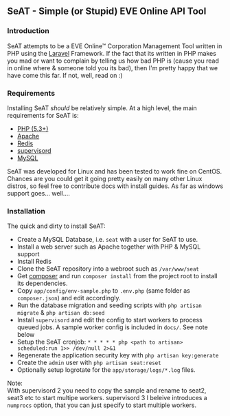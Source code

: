 ## SeAT - Simple (or Stupid) EVE Online API Tool ##

### Introduction ###
SeAT attempts to be a EVE Online™ Corporation Management Tool written in PHP using the [Laravel][1] Framework. If the fact that its written in PHP makes you mad or want to complain by telling us how bad PHP is (cause you read in online where & someone told you its bad), then I'm pretty happy that we have come this far. If not, well, read on :)

### Requirements ###
Installing SeAT *should* be relatively simple. At a high level, the main requirements for SeAT is:

 - [PHP (5.3+)][2]
 - [Apache][3]
 - [Redis][4]
 - [supervisord][5]
 - [MySQL][6]

SeAT was developed for Linux and has been tested to work fine on CentOS. Chances are you could get it going pretty easily on many other Linux distros, so feel free to contribute docs with install guides. As far as windows support goes... well....

### Installation ###
The quick and dirty to install SeAT:

- Create a MySQL Database, i.e. `seat` with a user for SeAT to use. 
- Install a web server such as Apache together with PHP & MySQL support
- Install Redis
- Clone the SeAT repository into a webroot such as `/var/www/seat`
- Get [composer](https://getcomposer.org/) and run `composer install` from the project root to install its dependencies.
- Copy `app/config/env-sample.php` to `.env.php` (same folder as `composer.json`) and edit accordingly.  
- Run the database migration and seeding scripts with `php artisan migrate` & `php artisan db:seed`
- Install `supervisord` and edit the config to start workers to process queued jobs. A sample worker config is included in `docs/`. See note below
- Setup the SeAT cronjob: `* * * * * php <path to artisan> scheduled:run 1>> /dev/null 2>&1`
- Regenerate the application security key with `php artisan key:generate`
- Create the `admin` user with `php artisan seat:reset`
- Optionally setup logrotate for the `app/storage/logs/*.log` files.

Note:  
With supervisord 2 you need to copy the sample and rename to seat2, seat3 etc to start multipe workers. supervisord 3 I beleive introduces a `numprocs` option, that you can just specify to start multiple workers.

  [1]: http://laravel.com/
  [2]: http://www.php.net/
  [3]: http://httpd.apache.org/
  [4]: http://redis.io/
  [5]: http://supervisord.org/
  [6]: http://www.mysql.com/